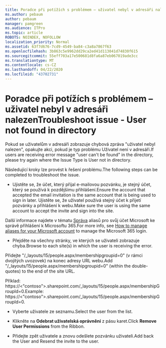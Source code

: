 ```yaml
---
title: Poradce při potížích s problémem – uživatel nebyl v adresáři nalezen
ms.author: pebaum
author: pebaum
manager: pamgreen
ms.audience: ITPro
ms.topic: article
ROBOTS: NOINDEX, NOFOLLOW
localization_priority: Normal
ms.assetid: 63f7d676-7cd9-4549-ba84-c3a8a7867f63
ms.openlocfilehash: 3b863c5e9962dd29ca2ed41d113041d74830f615
ms.sourcegitcommit: 55eff703a17e500681d8fa6a87eb067019ade3cc
ms.translationtype: MT
ms.contentlocale: cs-CZ
ms.lasthandoff: 04/22/2020
ms.locfileid: "43702731"
---
```

# <a name="troubleshoot-issue---user-not-found-in-directory"></a><span data-ttu-id="9e39b-102">Poradce při potížích s problémem – uživatel nebyl v adresáři nalezen</span><span class="sxs-lookup"><span data-stu-id="9e39b-102">Troubleshoot issue - User not found in directory</span></span>

<span data-ttu-id="9e39b-103">Pokud se uživatelům v adresáři zobrazuje chybová zpráva "uživatel nebyl nalezen", opakujte akci, pokud je typ problému Uživatel není v adresáři.</span><span class="sxs-lookup"><span data-stu-id="9e39b-103">If users are receiving error message "user can't be found" in the directory, please try again where the Issue Type is User not in directory.</span></span>

<span data-ttu-id="9e39b-104">Následující kroky lze provést k řešení problému.</span><span class="sxs-lookup"><span data-stu-id="9e39b-104">The following steps can be completed to troubleshoot the issue.</span></span>

- <span data-ttu-id="9e39b-105">Ujistěte se, že účet, který přijal e-mailovou pozvánku, je stejný účet, který se používá k pozdějšímu přihlášení.</span><span class="sxs-lookup"><span data-stu-id="9e39b-105">Ensure the account that accepted the email invitation is the same account that is being used to sign in later.</span></span> <span data-ttu-id="9e39b-106">Ujistěte se, že uživatel používá stejný účet k přijetí pozvánky a přihlášení k webu.</span><span class="sxs-lookup"><span data-stu-id="9e39b-106">Make sure the user is using the same account to accept the invite and sign into the site.</span></span> 

<span data-ttu-id="9e39b-107">Další informace najdete v tématu [Správa</a> aliasů pro svůj účet Microsoft ke správě přihlášení k Microsoftu 365](https://support.microsoft.com/help/12407/microsoft-account-how-to-manage-aliases).</span><span class="sxs-lookup"><span data-stu-id="9e39b-107">For more info, see [How to manage aliases for your Microsoft account</a> to manage the Microsoft 365 login](https://support.microsoft.com/help/12407/microsoft-account-how-to-manage-aliases).</span></span> 

- <span data-ttu-id="9e39b-108">Přejděte na všechny stránky, ve kterých se uživateli zobrazuje chyba.</span><span class="sxs-lookup"><span data-stu-id="9e39b-108">Browse to each site(s) in which the user is receiving the error.</span></span> 

<span data-ttu-id="9e39b-109">Přidejte "/_layouts/15/people.aspx/membershipgroupid=0" (v rámci dvojitých uvozovek) na konec adresy URL webu.</span><span class="sxs-lookup"><span data-stu-id="9e39b-109">Add "/_layouts/15/people.aspx/membershipgroupid=0" (within the double-quotes) to the end of the site URL.</span></span> 

<span data-ttu-id="9e39b-110">Příklad: https://<"contoso">.sharepoint.com/_layouts/15/people.aspx/membershipGroupId=0.</span><span class="sxs-lookup"><span data-stu-id="9e39b-110">Example: https://<"contoso">.sharepoint.com/_layouts/15/people.aspx/membershipGroupId=0.</span></span>

- <span data-ttu-id="9e39b-111">Vyberte uživatele ze seznamu.</span><span class="sxs-lookup"><span data-stu-id="9e39b-111">Select the user from the list.</span></span>

- <span data-ttu-id="9e39b-112">Klikněte na **Odebrat uživatelská oprávnění** z pásu karet.</span><span class="sxs-lookup"><span data-stu-id="9e39b-112">Click **Remove User Permissions** from the Ribbon.</span></span> 
-  <span data-ttu-id="9e39b-113">Přidejte zpět uživatele a znovu odešlete pozvánku uživateli.</span><span class="sxs-lookup"><span data-stu-id="9e39b-113">Add back the User and Resend the invite to the user.</span></span>


